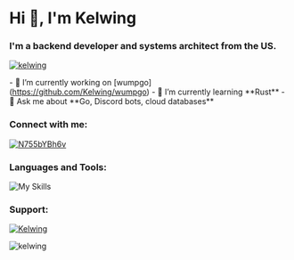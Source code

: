 Hi 👋, I'm Kelwing
==================

### I'm a backend developer and systems architect from the US.

[![kelwing](https://github-profile-trophy.vercel.app/?username=kelwing)](https://github.com/ryo-ma/github-profile-trophy)

\- 🔭 I’m currently working on \[wumpgo\](https://github.com/Kelwing/wumpgo) - 🌱 I’m currently learning \*\*Rust\*\* - 💬 Ask me about \*\*Go, Discord bots, cloud databases\*\*

### Connect with me:

[![N755bYBh6v](https://raw.githubusercontent.com/rahuldkjain/github-profile-readme-generator/master/src/images/icons/Social/discord.svg)](https://discord.gg/N755bYBh6v)

### Languages and Tools:

![My Skills](https://skillicons.dev/icons?i=actix,ansible,aws,azure,bash,c,cpp,cloudflare,cmake,discord,bots,docker,dynamodb,fastapi,flask,gcp,git,github,githubactions,go,grafana,kubernetes,linux,mastodon,mysql,nginx,postgres,prometheus,py,regex,rust,sqlite,vim,vscode)

### Support:

[![Kelwing](https://cdn.ko-fi.com/cdn/kofi3.png?v=3)](https://ko-fi.com/Kelwing)
  
![kelwing](https://github-readme-stats.vercel.app/api?username=kelwing&show_icons=true&locale=en)
